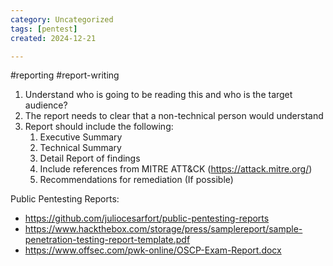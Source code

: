 ```yaml
---
category: Uncategorized
tags: [pentest]
created: 2024-12-21

---
```

#reporting #report-writing

1. Understand who is going to be reading this and who is the target audience?
2. The report needs to clear that a non-technical person would understand 
3. Report should include the following: 
	1. Executive Summary
	2. Technical Summary
	3. Detail Report of findings
	4. Include references from MITRE ATT&CK (https://attack.mitre.org/)
	5. Recommendations for remediation (If possible)
	

Public Pentesting Reports: 

- https://github.com/juliocesarfort/public-pentesting-reports
- https://www.hackthebox.com/storage/press/samplereport/sample-penetration-testing-report-template.pdf
- https://www.offsec.com/pwk-online/OSCP-Exam-Report.docx